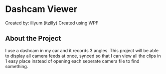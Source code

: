 # Dashcam Viewer
Created by: illyum (itzilly)
Created using WPF

## About the Project
I use a dashcam in my car and it records 3 angles. This project will be able to display all camera feeds at once, synced so that I can view all the clips in 1 easy place instead of opening each seperate camera file to find something.